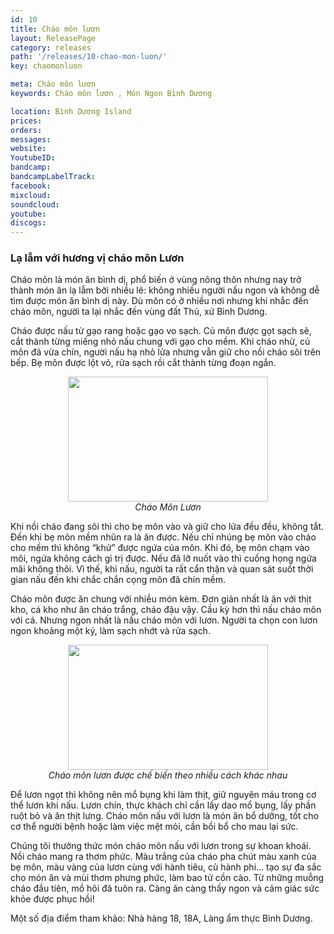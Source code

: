 ```yaml
---
id: 10
title: Cháo môn lươn
layout: ReleasePage
category: releases
path: '/releases/10-chao-mon-luon/'
key: chaomonluon

meta: Cháo môn lươn
keywords: Cháo môn lươn , Món Ngon Bình Dương

location: Bình Dương Island
prices: 
orders: 
messages:
website: 
YoutubeID: 
bandcamp: 
bandcampLabelTrack: 
facebook: 
mixcloud: 
soundcloud: 
youtube: 
discogs: 
---
```

<h3>Lạ lẫm với hương vị cháo môn Lươn</h3>
Cháo môn là món ăn bình dị, phổ biến ở vùng nông thôn nhưng nay trở thành món ăn lạ lẫm bởi nhiều lẽ: không nhiều người nấu ngon và không dễ tìm được món ăn bình dị này. Dù môn có ở nhiều nơi nhưng khi nhắc đến cháo môn, người ta lại nhắc đến vùng đất Thủ, xứ Bình Dương.

Cháo được nấu từ gạo rang hoặc gạo vo sạch. Củ môn được gọt sạch sẽ, cắt thành từng miếng nhỏ nấu chung với gạo cho mềm. Khi cháo nhừ, củ môn đã vừa chín, người nấu hạ nhỏ lửa nhưng vẫn giữ cho nồi cháo sôi trên bếp. Bẹ môn được lột vỏ, rửa sạch rồi cắt thành từng đoạn ngắn.

<div align="center"><img src="http://dulichbinhduong.org.vn/uploads/images/Chao%20M%C3%B4n.jpg" width="320px" height="200px"></div>

<center><em>Cháo Môn Lươn</em></center>

Khi nồi cháo đang sôi thì cho bẹ môn vào và giữ cho lửa đều đều, không tắt. Đến khi bẹ môn mềm nhũn ra là ăn được. Nếu chỉ nhúng bẹ môn vào cháo cho mềm thì không “khử” được ngứa của môn. Khi đó, bẹ môn chạm vào môi, ngứa không cách gì trị được. Nếu đã lỡ nuốt vào thì cuống họng ngứa mãi không thôi. Vì thế, khi nấu, người ta rất cẩn thận và quan sát suốt thời gian nấu đến khi chắc chắn cọng môn đã chín mềm.

Cháo môn được ăn chung với nhiều món kèm. Đơn giản nhất là ăn với thịt kho, cá kho như ăn cháo trắng, cháo đậu vậy. Cầu kỳ hơn thì nấu cháo môn với cá. Nhưng ngon nhất là nấu cháo môn với lươn. Người ta chọn con lươn ngon khoảng một ký, làm sạch nhớt và rửa sạch.

<div align="center"><img src="http://dulichbinhduong.org.vn/uploads/images/Ch%C3%A1o%20M%C3%B4n%20L%C6%B0%C6%A1n.jpg" width="320px" height="200px"></div>

<center><em>Cháo môn lươn được chế biến theo nhiều cách khác nhau</em></center>

Để lươn ngọt thì không nên mổ bụng khi làm thịt, giữ nguyên máu trong cơ thể lươn khi nấu. Lươn chín, thực khách chỉ cần lấy dao mổ bụng, lấy phần ruột bỏ và ăn thịt lưng. Cháo môn nấu với lươn là món ăn bổ dưỡng, tốt cho cơ thể người bệnh hoặc làm việc mệt mỏi, cần bồi bổ cho mau lại sức.

Chúng tôi thưởng thức món cháo môn nấu với lươn trong sự khoan khoái. Nồi cháo mang ra thơm phức. Màu trắng của cháo pha chút màu xanh của bẹ môn, màu vàng của lươn cùng với hành tiêu, củ hành phi... tạo sự đa sắc cho món ăn và mùi thơm phưng phức, làm bao tử cồn cào. Từ những muỗng cháo đầu tiên, mồ hôi đã tuôn ra. Càng ăn càng thấy ngon và cảm giác sức khỏe được phục hồi!

Một số địa điểm tham khảo: Nhà hàng 18, 18A, Làng ẩm thực Bình Dương.
